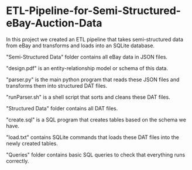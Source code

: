 # ETL-Pipeline-for-Semi-Structured-eBay-Auction-Data

In this project we created an ETL pipeline that takes semi-structured data from eBay and transforms and loads into an SQLite database. 

"Semi-Structured Data" folder contains all eBay data in JSON files.

"design.pdf" is an entity-relationship model or schema of this data.

"parser.py" is the main python program that reads these JSON files and transforms them into structured DAT files. 

"runParser.sh" is a shell script that sorts and cleans these DAT files.

"Structured Data" folder contains all DAT files.

"create.sql" is a SQL program that creates tables based on the schema we have.

"load.txt" contains SQLite commands that loads these DAT files into the newly created tables.

"Queries" folder contains basic SQL queries to check that everything runs correctly.


